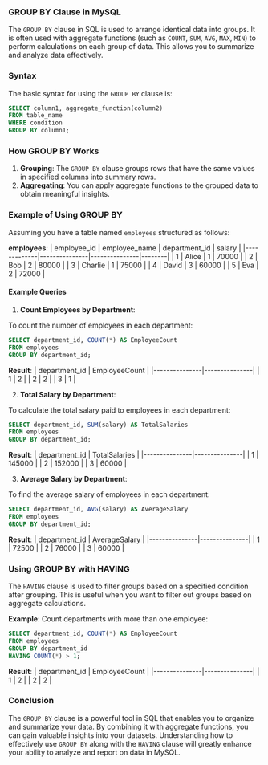 ### GROUP BY Clause in MySQL

The `GROUP BY` clause in SQL is used to arrange identical data into groups. It is often used with aggregate functions (such as `COUNT`, `SUM`, `AVG`, `MAX`, `MIN`) to perform calculations on each group of data. This allows you to summarize and analyze data effectively.

### Syntax

The basic syntax for using the `GROUP BY` clause is:

```sql
SELECT column1, aggregate_function(column2)
FROM table_name
WHERE condition
GROUP BY column1;
```

### How GROUP BY Works

1. **Grouping**: The `GROUP BY` clause groups rows that have the same values in specified columns into summary rows.
2. **Aggregating**: You can apply aggregate functions to the grouped data to obtain meaningful insights.

### Example of Using GROUP BY

Assuming you have a table named `employees` structured as follows:

**employees**:
| employee_id | employee_name | department_id | salary |
|-------------|---------------|---------------|--------|
| 1           | Alice         | 1             | 70000  |
| 2           | Bob           | 2             | 80000  |
| 3           | Charlie       | 1             | 75000  |
| 4           | David         | 3             | 60000  |
| 5           | Eva           | 2             | 72000  |

#### Example Queries

1. **Count Employees by Department**:

To count the number of employees in each department:

```sql
SELECT department_id, COUNT(*) AS EmployeeCount
FROM employees
GROUP BY department_id;
```

**Result**:
| department_id | EmployeeCount |
|---------------|---------------|
| 1             | 2             |
| 2             | 2             |
| 3             | 1             |

2. **Total Salary by Department**:

To calculate the total salary paid to employees in each department:

```sql
SELECT department_id, SUM(salary) AS TotalSalaries
FROM employees
GROUP BY department_id;
```

**Result**:
| department_id | TotalSalaries |
|---------------|---------------|
| 1             | 145000        |
| 2             | 152000        |
| 3             | 60000         |

3. **Average Salary by Department**:

To find the average salary of employees in each department:

```sql
SELECT department_id, AVG(salary) AS AverageSalary
FROM employees
GROUP BY department_id;
```

**Result**:
| department_id | AverageSalary |
|---------------|---------------|
| 1             | 72500         |
| 2             | 76000         |
| 3             | 60000         |

### Using GROUP BY with HAVING

The `HAVING` clause is used to filter groups based on a specified condition after grouping. This is useful when you want to filter out groups based on aggregate calculations.

**Example**: Count departments with more than one employee:

```sql
SELECT department_id, COUNT(*) AS EmployeeCount
FROM employees
GROUP BY department_id
HAVING COUNT(*) > 1;
```

**Result**:
| department_id | EmployeeCount |
|---------------|---------------|
| 1             | 2             |
| 2             | 2             |

### Conclusion

The `GROUP BY` clause is a powerful tool in SQL that enables you to organize and summarize your data. By combining it with aggregate functions, you can gain valuable insights into your datasets. Understanding how to effectively use `GROUP BY` along with the `HAVING` clause will greatly enhance your ability to analyze and report on data in MySQL.
